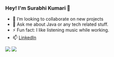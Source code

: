 ### Hey! I'm Surabhi Kumari 👋
- 👯 I’m looking to collaborate on new projects
- 💬 Ask me about Java or any tech related stuff. 
- ⚡ Fun fact: I like listening music while working.
- 📫 [LinkedIn](https://www.linkedin.com/in/surabhi-k-a9304b175/)


<img src='http://github-readme-stats.vercel.app/api?username=surabhiraj98&&show_icon=true&title_color=ffffff&icon_color=bb2acf&text_color=daf7dc&bg_color=151515'>
<img src='https://github-readme-stats.vercel.app/api/top-langs/?username=surabhiraj98&hide=javascript,html'>
